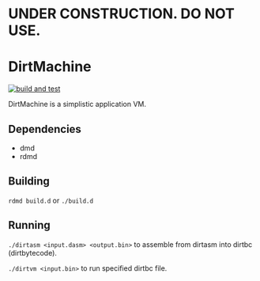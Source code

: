 # UNDER CONSTRUCTION. DO NOT USE.
# DirtMachine
[![build and test](https://github.com/queer-doe/dirtmachine/actions/workflows/d.yml/badge.svg)](https://github.com/queer-doe/dirtmachine/actions/workflows/d.yml)

DirtMachine is a simplistic application VM.


## Dependencies

+ dmd
+ rdmd


## Building

`rdmd build.d` or `./build.d`


## Running

`./dirtasm <input.dasm> <output.bin>` to assemble from dirtasm into dirtbc (dirtbytecode).

`./dirtvm <input.bin>` to run specified dirtbc file.
